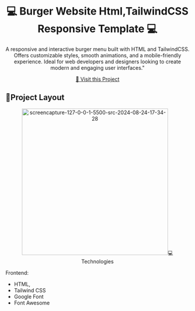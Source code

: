                   
 
<h1 align="center" style="font-weight: bold;">💻 Burger Website Html,TailwindCSS Responsive Template 💻</h1>



<p align="center">A responsive and interactive burger menu built with HTML and TailwindCSS. Offers customizable styles, smooth animations, and a mobile-friendly experience. Ideal for web developers and designers looking to create modern and engaging user interfaces."</p>

 <p align="center">
<a href="#">📱 Visit this Project</a>
</p> 


<h2 id="layout">🎨Project Layout</h2>

<p align="center">
<img src="https://i.ibb.co/b624XWV/screencapture-127-0-0-1-5500-src-2024-08-24-17-34-28.png" alt="screencapture-127-0-0-1-5500-src-2024-08-24-17-34-28" border="0" width="400px> 

</p>

<br>


<h2 id="technologies">💻 Technologies</h2>

Frontend: 
- HTML, 
- Tailwind CSS
- Google Font
- Font Awesome 
